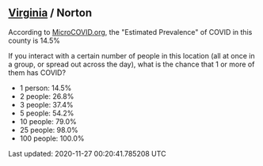 
## [Virginia](/united-states/virginia) / Norton

According to [MicroCOVID.org](http://microcovid.org),
the "Estimated Prevalence" of COVID in this county is 14.5%

If you interact with a certain number of people in this location
(all at once in a group, or spread out across the day), what is the chance that
1 or more of them has COVID?

- 1 person: 14.5%
- 2 people: 26.8%
- 3 people: 37.4%
- 5 people: 54.2%
- 10 people: 79.0%
- 25 people: 98.0%
- 100 people: 100.0%

Last updated: 2020-11-27 00:20:41.785208 UTC
